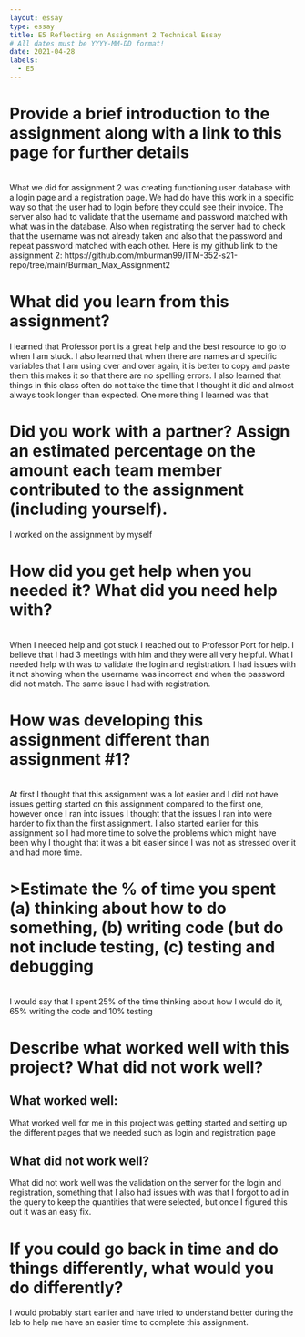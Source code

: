 ```yaml
---
layout: essay
type: essay
title: E5 Reflecting on Assignment 2 Technical Essay
# All dates must be YYYY-MM-DD format!
date: 2021-04-28
labels:
  - E5
---
```

<h1><b>Provide a brief introduction to the assignment along with a link to this page for further details</b></h1>
<br>
What we did for assignment 2 was creating functioning user database with a login page and a registration page. We had do have this work in a specific way so that the user had to login before they could see their invoice. The server also had to validate that the username and password matched with what was in the database. Also when registrating the server had to check that the username was not already taken and also that the password and repeat password matched with each other.
Here is my github link to the assignment 2: https://github.com/mburman99/ITM-352-s21-repo/tree/main/Burman_Max_Assignment2
<h1><b>What did you learn from this assignment?</b></h1>
I learned that Professor port is a great help and the best resource to go to when I am stuck. I also learned that when there are names and specific variables that I am using over and over again, it is better to copy and paste them this makes it so that there are no spelling errors. I also learned that things in this class often do not take the time that I thought it did and almost always took longer than expected. One more thing I learned was that 


<h1><b>Did you work with a partner? Assign an estimated percentage on the amount each team member contributed to the assignment (including yourself).</b></h1>
I worked on the assignment by myself
<h1><b>How did you get help when you needed it? What did you need help with?</b></h1>
<br>
When I needed help and got stuck I reached out to Professor Port for help. I believe that I had 3 meetings with him and they were all very helpful. What I needed help with was to validate the login and registration. I had issues with it not showing when the username was incorrect and when the password did not match. The same issue I had with registration.
<h1><b>How was developing this assignment different than assignment #1?</b></h1>
<br>
At first I thought that this assignment was a lot easier and I did not have issues getting started on this assignment compared to the first one, however once I ran into issues I thought that the issues I ran into were harder to fix than the first assignment. I also started earlier for this assignment so I had more time to solve the problems which might have been why I thought that it was a bit easier since I was not as stressed over it and had more time. 

<h1><b>>Estimate the % of time you spent (a) thinking about how to do something, (b) writing code (but do not include testing, (c) testing and debugging</b></h1>
<br> I would say that I spent 25% of the time thinking about how I would do it, 65% writing the code and 10% testing
<h1><b>Describe what worked well with this project? What did not work well?</b></h1>
<h2><b>What worked well:</b></h2>
What worked well for me in this project was getting started and setting up the different pages that we needed such as login and registration page
<h2><b>What did not work well?</b></h2>
What did not work well was the validation on the server for the login and registration, something that I also had issues with was that I forgot to ad in the query to keep the quantities that were selected, but once I figured this out it was an easy fix.
<h1><b>If you could go back in time and do things differently, what would you do differently?</b></h1>
I would probably start earlier and have tried to understand better during the lab to help me have an easier time to complete this assignment.

